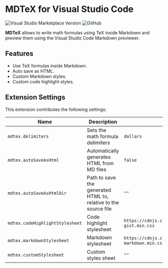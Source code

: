 # MDTeX for Visual Studio Code

![Visual Studio Marketplace Version](https://img.shields.io/visual-studio-marketplace/v/MrF3lix.mdtex?label=vscode%20marketplace)
![GitHub](https://img.shields.io/github/license/MrF3lix/mdtex)

**MDTeX** allows to write math formulas using TeX inside Markdown and preview them using the Visual Studio Code Markdown previewer.

## Features

- Use TeX formulas inside Markdown.
- Auto save as HTML.
- Custom Markdown styles.
- Custom code highlight styles.

## Extension Settings

This extension contributes the following settings:

|Name|Description|Default Value|
|-|-|-|
|`mdtex.delimiters`|Sets the math formula delimiters|`dollars`|
|`mdtex.autoSaveAsHtml`|Automatically generates HTML from MD files|`false`|
|`mdtex.autoSaveAsHtmlDir`|Path to save the generated HTML to, relative to the source file|`""`|
|`mdtex.codeHighlightStylesheet`|Code highlight stylesheet|`https://cdnjs.cloudflare.com/ajax/libs/highlight.js/10.5.0/styles/github-gist.min.css`|
|`mdtex.markdownStylesheet`|Markdown stylesheet|`https://cdnjs.cloudflare.com/ajax/libs/github-markdown-css/4.0.0/github-markdown.min.css`|
|`mdtex.customStylesheet`|Custom styles sheet|`""`|
